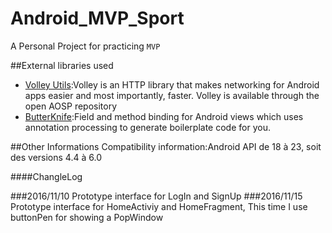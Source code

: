 # Android_MVP_Sport
A Personal Project for practicing `MVP` 

##External libraries used
- [Volley Utils](https://github.com/johnjohndoe/Volley):Volley is an HTTP library that makes networking for Android apps easier and most importantly, faster. Volley is available through the open AOSP repository<br>
- [ButterKnife](https://github.com/JakeWharton/butterknife):Field and method binding for Android views which uses annotation processing to generate boilerplate code for you.

##Other Informations
Compatibility information:Android API de 18 à 23, soit des versions 4.4 à 6.0


####ChangleLog

###2016/11/10
Prototype interface for LogIn and SignUp
###2016/11/15
Prototype interface for HomeActiviy and HomeFragment, This time I use buttonPen for showing a PopWindow
